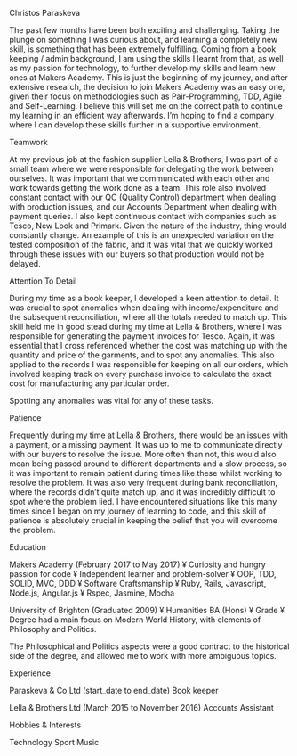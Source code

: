 Christos Paraskeva


The past few months have been both exciting and challenging.  Taking the plunge on something I was curious about, and learning a completely new skill, is something that has been extremely fulfilling.  Coming from a book keeping / admin background, I am using the skills I learnt from that, as well as my passion for technology, to further develop my skills and learn new ones at Makers Academy.  This is just the beginning of my journey, and after extensive research, the decision to join Makers Academy was an easy one, given their focus on methodologies such as Pair-Programming, TDD, Agile and Self-Learning.  I believe this will set me on the correct path to continue my learning in an efficient way afterwards.  I’m hoping to find a company where I can develop these skills further in a supportive environment.



Teamwork

At my previous job at the fashion supplier Lella & Brothers, I was part of a small team where we were responsible for delegating the work between ourselves.  It was important that we communicated with each other and work towards getting the work done as a team.  This role also involved constant contact with our QC (Quality Control) department when dealing with production issues, and our Accounts Department when dealing with payment queries.  I also kept continuous contact with companies such as Tesco, New Look and Primark.  Given the nature of the industry, thing would constantly change.  An example of this is an unexpected variation on the tested composition of the fabric, and it was vital that we quickly worked through these issues with our buyers so that production would not be delayed.



Attention To Detail

During my time as a book keeper, I developed a keen attention to detail.  It was crucial to spot anomalies when dealing with income/expenditure and the subsequent reconciliation, where all the totals needed to match up.  This skill held me in good stead during my time at Lella & Brothers, where I was responsible for generating the payment invoices for Tesco.  Again, it was essential that I cross referenced whether the cost was matching up with the quantity and price of the garments, and to spot any anomalies.  This also applied to the records I was responsible for keeping on all our orders, which involved keeping track on every purchase invoice to calculate the exact cost for manufacturing any particular order.  

Spotting any anomalies was vital for any of these tasks.



Patience

Frequently during my time at Lella & Brothers, there would be an issues with a payment, or a missing payment.  It was up to me to communicate directly with our buyers to resolve the issue.  More often than not, this would also mean being passed around to different departments and a slow process, so it was important to remain patient during times like these whilst working to resolve the problem.
It was also very frequent during bank reconciliation, where the records didn’t quite match up, and it was incredibly difficult to spot where the problem lied.  I have encountered situations like this many times since I began on my journey of learning to code, and this skill of patience is absolutely crucial in keeping the belief that you will overcome the problem.


Education

Makers Academy (February 2017 to May 2017)
¥	Curiosity and hungry passion for code
¥	Independent learner and problem-solver
¥	OOP, TDD, SOLID, MVC, DDD
¥	Software Craftsmanship
¥	Ruby, Rails, Javascript, Node.js, Angular.js
¥	Rspec, Jasmine, Mocha

University of Brighton (Graduated 2009)
¥	Humanities BA (Hons)
¥	Grade
¥	Degree had a main focus on Modern World History, with elements of Philosophy and Politics.

The Philosophical and Politics aspects were a good contract to the historical side of the degree, and allowed me to work with more ambiguous topics.


Experience

Paraskeva & Co Ltd (start_date to end_date)
Book keeper

Lella & Brothers Ltd (March 2015 to November 2016)
Accounts Assistant


Hobbies & Interests

Technology
Sport
Music
